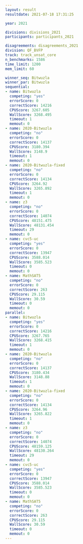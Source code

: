 ```yaml
---
layout: result
resultdate: 2021-07-18 17:31:25

year: 2021

divisions: divisions_2021
participants: participants_2021

disagreements: disagreements_2021
division: QF_BVFP
track: track_unsat_core
n_benchmarks: 1586
time_limit: 1200
mem_limit: 60

winner_seq: Bitwuzla
winner_par: Bitwuzla
sequential:
- name: Bitwuzla
  competing: "yes"
  errorScore: 0
  correctScore: 14216
  CPUScore: 3267.605
  WallScore: 3268.495
  timeout: 1
  memout: 0
- name: 2020-Bitwuzla
  competing: "no"
  errorScore: 0
  correctScore: 14137
  CPUScore: 3180.394
  WallScore: 3148.9
  timeout: 1
  memout: 0
- name: 2020-Bitwuzla-fixed
  competing: "no"
  errorScore: 0
  correctScore: 14134
  CPUScore: 3264.92
  WallScore: 3265.892
  timeout: 1
  memout: 0
- name: z3
  competing: "no"
  errorScore: 0
  correctScore: 14074
  CPUScore: 48151.475
  WallScore: 48131.454
  timeout: 29
  memout: 0
- name: cvc5-uc
  competing: "yes"
  errorScore: 0
  correctScore: 13947
  CPUScore: 3588.014
  WallScore: 3585.523
  timeout: 0
  memout: 0
- name: MathSAT5
  competing: "no"
  errorScore: 0
  correctScore: 263
  CPUScore: 29.115
  WallScore: 30.59
  timeout: 0
  memout: 0
parallel:
- name: Bitwuzla
  competing: "yes"
  errorScore: 0
  correctScore: 14216
  CPUScore: 3267.765
  WallScore: 3268.415
  timeout: 1
  memout: 0
- name: 2020-Bitwuzla
  competing: "no"
  errorScore: 0
  correctScore: 14137
  CPUScore: 3180.434
  WallScore: 3148.88
  timeout: 1
  memout: 0
- name: 2020-Bitwuzla-fixed
  competing: "no"
  errorScore: 0
  correctScore: 14134
  CPUScore: 3264.96
  WallScore: 3265.822
  timeout: 1
  memout: 0
- name: z3
  competing: "no"
  errorScore: 0
  correctScore: 14074
  CPUScore: 48159.125
  WallScore: 48130.264
  timeout: 29
  memout: 0
- name: cvc5-uc
  competing: "yes"
  errorScore: 0
  correctScore: 13947
  CPUScore: 3588.014
  WallScore: 3585.523
  timeout: 0
  memout: 0
- name: MathSAT5
  competing: "no"
  errorScore: 0
  correctScore: 263
  CPUScore: 29.115
  WallScore: 30.59
  timeout: 0
  memout: 0
---
```

